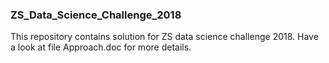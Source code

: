 ### ZS_Data_Science_Challenge_2018

This repository contains solution for ZS data science challenge 2018. Have a look at file Approach.doc for more details.

